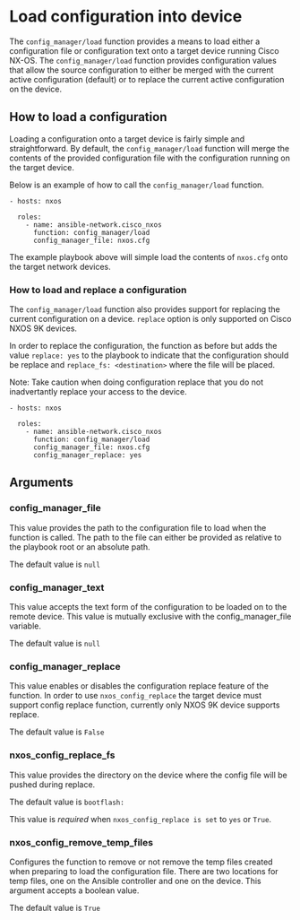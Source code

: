 # Load configuration into device

The `config_manager/load` function provides a means to load either a
configuration file or configuration text onto a target device running Cisco
NX-OS.  The `config_manager/load` function provides configuration values that 
allow the source configuration to either be merged with the current active 
configuration (default) or to replace the current active configuration on 
the device.  

## How to load a configuration

Loading a configuration onto a target device is fairly simple and
straightforward.  By default, the `config_manager/load` function will merge the
contents of the provided configuration file with the configuration running on
the target device.  

Below is an example of how to call the `config_manager/load` function.

```
- hosts: nxos
  
  roles:
    - name: ansible-network.cisco_nxos
      function: config_manager/load
      config_manager_file: nxos.cfg
```

The example playbook above will simple load the contents of `nxos.cfg` onto the
target network devices.

### How to load and replace a configuration

The `config_manager/load` function also provides support for replacing the current
configuration on a device. `replace` option is only supported on Cisco NXOS
9K devices.

In order to replace the configuration, the function as before but adds the
value `replace: yes` to the playbook to indicate that the configuration should
be replace and `replace_fs: <destination>` where the file will be placed.

Note: Take caution when doing configuration replace that you do not
inadvertantly replace your access to the device.

```
- hosts: nxos

  roles:
    - name: ansible-network.cisco_nxos
      function: config_manager/load
      config_manager_file: nxos.cfg
      config_manager_replace: yes
```

## Arguments

### config_manager_file

This value provides the path to the configuration file to load when
the function is called. The path to the file can either be provided as
relative to the playbook root or an absolute path.  

The default value is `null`

### config_manager_text

This value accepts the text form of the configuration to be loaded on to the
remote device.  This value is mutually exclusive with the config_manager_file
variable.

The default value is `null`

### config_manager_replace

This value enables or disables the configuration replace feature of the
function. In order to use `nxos_config_replace` the target device must
support config replace function, currently only NXOS 9K device supports
replace.

The default value is `False`

### nxos_config_replace_fs

This value provides the directory on the device where the config file will be
pushed during replace.

The default value is `bootflash:`

This value is *required* when `nxos_config_replace is set` to `yes` or `True`.

### nxos_config_remove_temp_files

Configures the function to remove or not remove the temp files created when
preparing to load the configuration file. There are two locations for temp
files, one on the Ansible controller and one on the device. This argument
accepts a boolean value.

The default value is `True`
